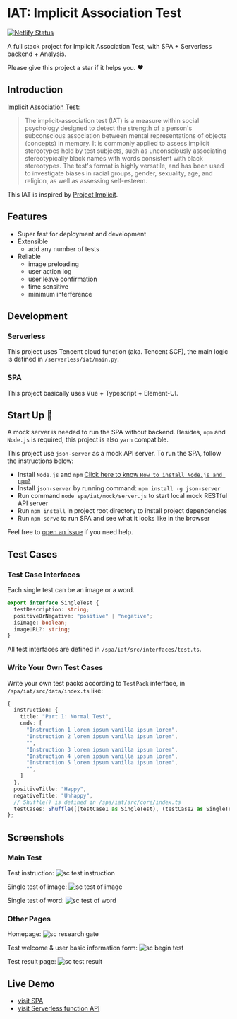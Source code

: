 # IAT: Implicit Association Test

[![Netlify Status](https://api.netlify.com/api/v1/badges/a1d4430d-3f27-4344-88c0-5ef9e32c8cb8/deploy-status)](https://app.netlify.com/sites/zen-noyce-477e24/deploys)

A full stack project for Implicit Association Test, with SPA + Serverless backend + Analysis.

Please give this project a star if it helps you. ❤️

## Introduction

[Implicit Association Test](https://en.wikipedia.org/wiki/Implicit-association_test):

> The implicit-association test (IAT) is a measure within social psychology designed to detect the strength of a person's subconscious association between mental representations of objects (concepts) in memory. It is commonly applied to assess implicit stereotypes held by test subjects, such as unconsciously associating stereotypically black names with words consistent with black stereotypes. The test's format is highly versatile, and has been used to investigate biases in racial groups, gender, sexuality, age, and religion, as well as assessing self-esteem.

This IAT is inspired by [Project Implicit](https://implicit.harvard.edu/).

## Features

- Super fast for deployment and development
- Extensible
  - add any number of tests
- Reliable
  - image preloading
  - user action log
  - user leave confirmation
  - time sensitive
  - minimum interference

## Development

### Serverless

This project uses Tencent cloud function (aka. Tencent SCF), the main logic is defined in `/serverless/iat/main.py`.

### SPA

This project basically uses Vue + Typescript + Element-UI.

## Start Up 🎈

A mock server is needed to run the SPA without backend. Besides, `npm` and `Node.js` is required, this project is also `yarn` compatible.

This project use `json-server` as a mock API server. To run the SPA, follow the instructions below:

- Install `Node.js` and `npm` [Click here to know `How to install Node.js and npm?`](https://www.google.com/search?q=how+to+install+nodejs+and+npm)
- Install `json-server` by running command: `npm install -g json-server`
- Run command `node spa/iat/mock/server.js` to start local mock RESTful API server
- Run `npm install` in project root directory to install project dependencies
- Run `npm serve` to run SPA and see what it looks like in the browser

Feel free to [open an issue](https://github.com/cmsax/IAT/issues/new/choose) if you need help.

## Test Cases

### Test Case Interfaces

Each single test can be an image or a word.

```typescript
export interface SingleTest {
  testDescription: string;
  positiveOrNegative: "positive" | "negative";
  isImage: boolean;
  imageURL?: string;
}
```

All test interfaces are defined in `/spa/iat/src/interfaces/test.ts`.

### Write Your Own Test Cases

Write your own test packs according to `TestPack` interface, in `/spa/iat/src/data/index.ts` like:

```typescript
{
  instruction: {
    title: "Part 1: Normal Test",
    cmds: [
      "Instruction 1 lorem ipsum vanilla ipsum lorem",
      "Instruction 2 lorem ipsum vanilla ipsum lorem",
      "",
      "Instruction 3 lorem ipsum vanilla ipsum lorem",
      "Instruction 4 lorem ipsum vanilla ipsum lorem",
      "Instruction 5 lorem ipsum vanilla ipsum lorem",
      "",
    ]
  },
  positiveTitle: "Happy",
  negativeTitle: "Unhappy",
  // Shuffle() is defined in /spa/iat/src/core/index.ts
  testCases: Shuffle([(testCase1 as SingleTest), (testCase2 as SingleTest)])
};
```

## Screenshots

### Main Test

Test instruction:
![sc test instruction](./screenshots/sc-1.png)

Single test of image:
![sc test of image](./screenshots/sc-2.png)

Single test of word:
![sc test of word](./screenshots/sc-3.png)

### Other Pages

Homepage:
![sc research gate](./screenshots/sc-4.png)

Test welcome & user basic information form:
![sc begin test](./screenshots/sc-5.png)

Test result page:
![sc test result](./screenshots/sc-6.png)

## Live Demo

- [visit SPA](https://research.unoiou.com)
- [visit Serverless function API](https://api.unoiou.com/feiwei/iat)
